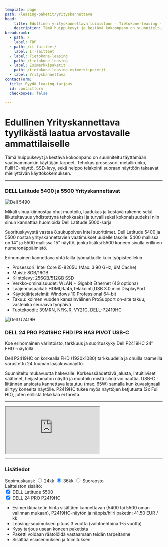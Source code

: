 ```yaml
---
template: page
path: /leasing-paketit/yrityskannettava
head:
    title: Edullinen yrityskannettava toimistoon - Tietokone-leasing - TDP
    description: Tämä huippukevyt ja kestävä kokoonpano on suunniteltu täyttämään vaativammankin käyttäjän tarpeet.
breadcrumb:
  - path: /
    label: TDP
  - path: /it-laitteet/
    label: IT-laitteet
  - label: Tietokone-leasing
    path: /tietokone-leasing
  - label: Esimerkkipaketit
    path: /tietokone-leasing-esimerkkipaketit
  - label: Yrityskannettava
contactForm:
  title: Pyydä leasing-tarjous
  id: contactform
  checkboxes: false

---
```


<script src="https://www.tdp.fi/assets/js/hinnoittelu.js"></script>
# Edullinen Yrityskannettava tyylikästä laatua arvostavalle ammattilaiselle

Tämä huippukevyt ja kestävä kokoonpano on suunniteltu täyttämään vaativammankin käyttäjän tarpeet. Tehokas prosessori, metallirunko, FullHD-näyttö, SSD-levy, sekä helppo telakointi suoraan näyttöön takaavat miellyttävän käyttökokemuksen.

----------

<div class="row">
<div class="col-12 col-lg-6">

### DELL Latitude 5400 ja 5500 Yrityskannettavat

<img src="<%- assetSrc('/img/Dell_5490_full.jpg') %>" alt="Dell 5490" class="img-fluid mb-2" />

Mikäli sinua kiinnostaa ohut muotoilu, laadukas ja kestävä rakenne sekä liikuteltavuus yhdistettynä tehokkaaksi ja turvalliseksi kokonaisuudeksi niin sinun kannattaa huomioida Dell Latitude 5000-sarja

Suorituskyvystä vastaa 8.sukupolven Intel suorittimet. Dell Latitude 5400 ja 5500 nostaa yrityskannettavien vaatimukset uudelle tasolle. 5400 mallissa on 14" ja 5500 mallissa 15" näyttö, jonka lisäksi 5500 koneen sivulla erillinen numeronäppäimistö.

Erinomainen kannettava yhtä lailla työmatkoille kuin työpisteellekin

* Prosessori: Intel Core i5-8265U (Max. 3.90 GHz, 6M Cache)
* Muisti: 8GB/16GB
* Kiintolevy: 256GB/512GB SSD
* Verkko-ominaisuudet: WLAN + Gigabit Ethernet (4G optiona)
* Laajennuspaikat: HDMI,RJ45,Telakointi,USB 3.0,mini DisplayPort
* Käyttöjärjestelmä: Windows 10 Professional 64-bit
* Takuu: kolmen vuoden kansainvälinen ProSupport on-site takuu, vasteaika seuraava työpäivä
* Tuotekoodit: 39MRN, NFKJR, VY21G, DELL-P2419HC


</div>
<div class="col-12 col-lg-6">





<img src="<%- assetSrc('/img/Dell_P2419HC_250x207.jpg') %>" alt="Dell U2419H" class="float-right">

### DELL 24 PRO P2419HC FHD IPS HAS PIVOT USB-C

Koe erinomainen värintoisto, tarkkuus ja suorituskyky Dell P2419HC 24″ FHD -näytöllä.

Dell P2419HC on korkealla FHD (1920x1080) tarkkuudella ja ohuilla raameilla varustettu 24 tuuman laajakuvanäyttö.

Suunniteltu mukavuutta hakevalle: Korkeussäädettävä jalusta, intuitiiviset säätimet, heijastamaton näyttö ja muotoilu mistä silmä voi nauttia. USB-C -liitännän ansiosta kannettava latautuu (max. 65W) samalla kun kuvasignaali siirtyy koneelta näytölle. P2419HC tukee myös näyttöjen ketjutusta (2x Full HD), joten erillistä telakkaa ei tarvita.

------------

<div class="embed-responsive embed-responsive-16by9">
<iframe src="https://www.youtube.com/embed/T5MKkStfEvU" allowfullscreen=""></iframe>
</div>



</div>
</div>

----------

### Lisätiedot
Sopimuskausi:	  <input id="radios1" type="radio" name="radiobutton" value="0" onclick="setPrice(yrityskannettava,naytto24)"> 24kk <input id="radios2" type="radio" name="radiobutton" checked="checked" value="1" onclick = "setPrice(yrityskannettava,naytto24)"> 36kk <input id="radios3" type="radio" name="radiobutton" value="2" onclick = "setPrice(yrityskannettava,naytto24)"> Suoraosto 
<br>
Laitteiston sisältö: <br>
	<input id="option1" type="checkbox" checked="checked" name="r1" value="0" onClick="setPrice(yrityskannettava,naytto24);" /> DELL Latitude 5500 <br>
	<input id="option2" type="checkbox" checked="checked" name="r1" value="1" onClick="setPrice(yrityskannettava,naytto24);" /> DELL 24 PRO P2419HC<br>
	<input id="option3" type="checkbox" name="r1" value="2" style="display:none;" />	
	
* <div>Esimerkkipaketin hinta sisältäen kannettavan (5400 tai 5500 oman valinnan mukaan), P2419HC-näytön ja näppis/hiiri paketin: <div id="hinta" style="display:inline;">41,50 EUR / kk</div></div>
* Leasing-sopimuksen pituus 3 vuotta (vaihtoehtoina 1-5 vuotta)
* Kysy tarjous usean koneen paketista
* Paketti voidaan räätölöidä vastaamaan teidän tarpeitanne
* Sisältää esiasennuksen ja toimituksen



